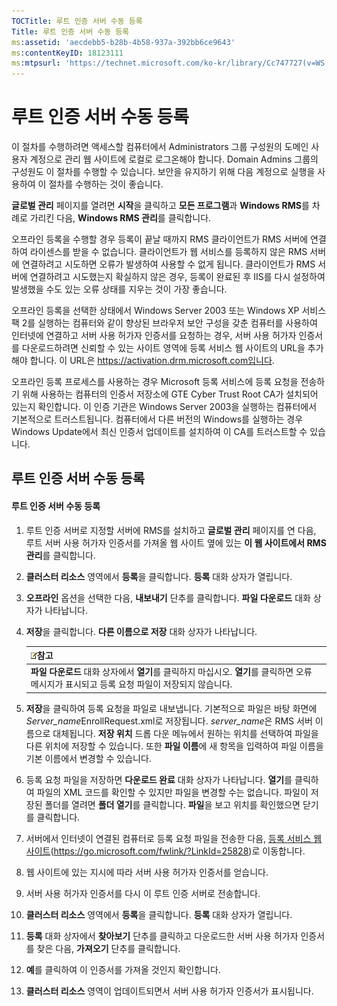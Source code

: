 ```yaml
---
TOCTitle: 루트 인증 서버 수동 등록
Title: 루트 인증 서버 수동 등록
ms:assetid: 'aecdebb5-b28b-4b58-937a-392bb6ce9643'
ms:contentKeyID: 18123111
ms:mtpsurl: 'https://technet.microsoft.com/ko-kr/library/Cc747727(v=WS.10)'
---
```


루트 인증 서버 수동 등록
========================

이 절차를 수행하려면 액세스할 컴퓨터에서 Administrators 그룹 구성원의 도메인 사용자 계정으로 관리 웹 사이트에 로컬로 로그온해야 합니다. Domain Admins 그룹의 구성원도 이 절차를 수행할 수 있습니다. 보안을 유지하기 위해 다음 계정으로 실행을 사용하여 이 절차를 수행하는 것이 좋습니다.

**글로벌 관리** 페이지를 열려면 **시작**을 클릭하고 **모든 프로그램**과 **Windows RMS**를 차례로 가리킨 다음, **Windows RMS 관리**를 클릭합니다.

오프라인 등록을 수행할 경우 등록이 끝날 때까지 RMS 클라이언트가 RMS 서버에 연결하여 라이센스를 받을 수 없습니다. 클라이언트가 웹 서비스를 등록하지 않은 RMS 서버에 연결하려고 시도하면 오류가 발생하여 사용할 수 없게 됩니다. 클라이언트가 RMS 서버에 연결하려고 시도했는지 확실하지 않은 경우, 등록이 완료된 후 IIS를 다시 설정하여 발생했을 수도 있는 오류 상태를 지우는 것이 가장 좋습니다.

오프라인 등록을 선택한 상태에서 Windows Server 2003 또는 Windows XP 서비스 팩 2를 실행하는 컴퓨터와 같이 향상된 브라우저 보안 구성을 갖춘 컴퓨터를 사용하여 인터넷에 연결하고 서버 사용 허가자 인증서를 요청하는 경우, 서버 사용 허가자 인증서를 다운로드하려면 신뢰할 수 있는 사이트 영역에 등록 서비스 웹 사이트의 URL을 추가해야 합니다. 이 URL은 https://activation.drm.microsoft.com입니다.

오프라인 등록 프로세스를 사용하는 경우 Microsoft 등록 서비스에 등록 요청을 전송하기 위해 사용하는 컴퓨터의 인증서 저장소에 GTE Cyber Trust Root CA가 설치되어 있는지 확인합니다. 이 인증 기관은 Windows Server 2003을 실행하는 컴퓨터에서 기본적으로 트러스트됩니다. 컴퓨터에서 다른 버전의 Windows를 실행하는 경우 Windows Update에서 최신 인증서 업데이트를 설치하여 이 CA를 트러스트할 수 있습니다.

루트 인증 서버 수동 등록
------------------------

#### 루트 인증 서버 수동 등록

1.  루트 인증 서버로 지정할 서버에 RMS를 설치하고 **글로벌 관리** 페이지를 연 다음, 루트 서버 사용 허가자 인증서를 가져올 웹 사이트 옆에 있는 **이 웹 사이트에서 RMS 관리**를 클릭합니다.

2.  **클러스터 리소스** 영역에서 **등록**을 클릭합니다. **등록** 대화 상자가 열립니다.

3.  **오프라인** 옵션을 선택한 다음, **내보내기** 단추를 클릭합니다. **파일 다운로드** 대화 상자가 나타납니다.

4.  **저장**을 클릭합니다. **다른 이름으로 저장** 대화 상자가 나타납니다.

    | ![](images/Cc747727.note(WS.10).gif)참고                                                                        |
    |----------------------------------------------------------------------------------------------------------------------------------------------|
    | **파일 다운로드** 대화 상자에서 **열기**를 클릭하지 마십시오. **열기**를 클릭하면 오류 메시지가 표시되고 등록 요청 파일이 저장되지 않습니다. |

5.  **저장**을 클릭하여 등록 요청을 파일로 내보냅니다. 기본적으로 파일은 바탕 화면에 *Server\_name*EnrollRequest.xml로 저장됩니다. *server\_name*은 RMS 서버 이름으로 대체됩니다. **저장 위치** 드롭 다운 메뉴에서 원하는 위치를 선택하여 파일을 다른 위치에 저장할 수 있습니다. 또한 **파일 이름**에 새 항목을 입력하여 파일 이름을 기본 이름에서 변경할 수 있습니다.

6.  등록 요청 파일을 저장하면 **다운로드 완료** 대화 상자가 나타납니다. **열기**를 클릭하여 파일의 XML 코드를 확인할 수 있지만 파일을 변경할 수는 없습니다. 파일이 저장된 폴더를 열려면 **폴더 열기**를 클릭합니다. **파일**을 보고 위치를 확인했으면 닫기를 클릭합니다.

7.  서버에서 인터넷이 연결된 컴퓨터로 등록 요청 파일을 전송한 다음, [등록 서비스 웹 사이트]()(https://go.microsoft.com/fwlink/?LinkId=25828)로 이동합니다.

8.  웹 사이트에 있는 지시에 따라 서버 사용 허가자 인증서를 얻습니다.

9.  서버 사용 허가자 인증서를 다시 이 루트 인증 서버로 전송합니다.

10. **클러스터 리소스** 영역에서 **등록**을 클릭합니다. **등록** 대화 상자가 열립니다.

11. **등록** 대화 상자에서 **찾아보기** 단추를 클릭하고 다운로드한 서버 사용 허가자 인증서를 찾은 다음, **가져오기** 단추를 클릭합니다.

12. **예**를 클릭하여 이 인증서를 가져올 것인지 확인합니다.

13. **클러스터 리소스** 영역이 업데이트되면서 서버 사용 허가자 인증서가 표시됩니다.
